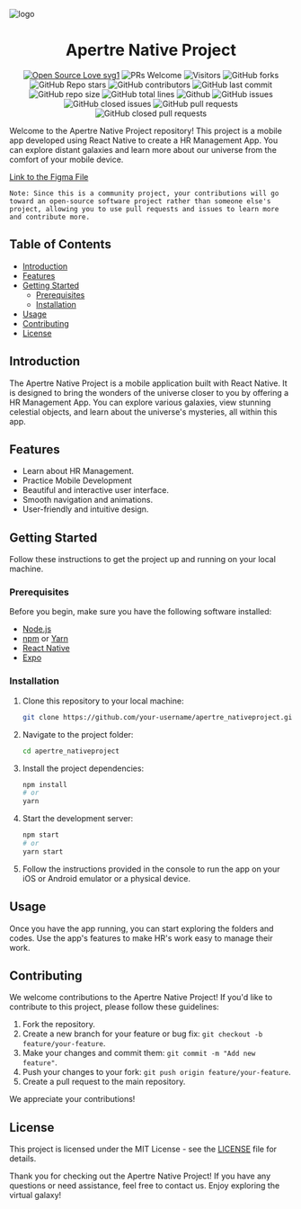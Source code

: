 ![logo](./assets/logo.jpeg)

<h1 align="center">Apertre Native Project</h1>

 <div align="center">
 <p>

[![Open Source Love svg1](https://badges.frapsoft.com/os/v1/open-source.svg?v=103)](https://github.com/ellerbrock/open-source-badges/)
![PRs Welcome](https://img.shields.io/badge/PRs-welcome-brightgreen.svg?style=flat)
![Visitors](https://api.visitorbadge.io/api/visitors?path=debarshee2004%2FBreadcrumbshr_management_app%20&countColor=%23263759&style=flat)
![GitHub forks](https://img.shields.io/github/forks/debarshee2004/hr_management_app)
![GitHub Repo stars](https://img.shields.io/github/stars/debarshee2004/hr_management_app)
![GitHub contributors](https://img.shields.io/github/contributors/debarshee2004/hr_management_app)
![GitHub last commit](https://img.shields.io/github/last-commit/debarshee2004/hr_management_app)
![GitHub repo size](https://img.shields.io/github/repo-size/debarshee2004/hr_management_app)
![GitHub total lines](https://sloc.xyz/github/debarshee2004/hr_management_app)
![Github](https://img.shields.io/github/license/debarshee2004/hr_management_app)
![GitHub issues](https://img.shields.io/github/issues/debarshee2004/hr_management_app)
![GitHub closed issues](https://img.shields.io/github/issues-closed-raw/debarshee2004/hr_management_app)
![GitHub pull requests](https://img.shields.io/github/issues-pr/debarshee2004/hr_management_app)
![GitHub closed pull requests](https://img.shields.io/github/issues-pr-closed/debarshee2004/hr_management_app)
 </p>
 </div>

Welcome to the Apertre Native Project repository! This project is a mobile app developed using React Native to create a HR Management App. You can explore distant galaxies and learn more about our universe from the comfort of your mobile device.

[Link to the Figma File](https://www.figma.com/file/BcdFJ2rBOjHrfErmzddWCi/Talento-HR-Management-App?type=design&node-id=0%3A1&mode=design&t=iAQibcKkxC9x1WQn-1)

`Note: Since this is a community project, your contributions will go toward an open-source software project rather than someone else's project, allowing you to use pull requests and issues to learn more and contribute more.`


## Table of Contents

- [Introduction](#introduction)
- [Features](#features)
- [Getting Started](#getting-started)
  - [Prerequisites](#prerequisites)
  - [Installation](#installation)
- [Usage](#usage)
- [Contributing](#contributing)
- [License](#license)

## Introduction

The Apertre Native Project is a mobile application built with React Native. It is designed to bring the wonders of the universe closer to you by offering a HR Management App. You can explore various galaxies, view stunning celestial objects, and learn about the universe's mysteries, all within this app.

## Features

- Learn about HR Management.
- Practice Mobile Development
- Beautiful and interactive user interface.
- Smooth navigation and animations.
- User-friendly and intuitive design.

## Getting Started

Follow these instructions to get the project up and running on your local machine.

### Prerequisites

Before you begin, make sure you have the following software installed:

- [Node.js](https://nodejs.org/)
- [npm](https://www.npmjs.com/) or [Yarn](https://yarnpkg.com/)
- [React Native](https://reactnative.dev/docs/environment-setup)
- [Expo](https://expo.dev/)

### Installation

1. Clone this repository to your local machine:

   ```bash
   git clone https://github.com/your-username/apertre_nativeproject.git
   ```

2. Navigate to the project folder:

   ```bash
   cd apertre_nativeproject
   ```

3. Install the project dependencies:

   ```bash
   npm install
   # or
   yarn
   ```

4. Start the development server:

   ```bash
   npm start
   # or
   yarn start
   ```

5. Follow the instructions provided in the console to run the app on your iOS or Android emulator or a physical device.

## Usage

Once you have the app running, you can start exploring the folders and codes. Use the app's features to make HR's work easy to manage their work.

## Contributing

We welcome contributions to the Apertre Native Project! If you'd like to contribute to this project, please follow these guidelines:

1. Fork the repository.
2. Create a new branch for your feature or bug fix: `git checkout -b feature/your-feature`.
3. Make your changes and commit them: `git commit -m "Add new feature"`.
4. Push your changes to your fork: `git push origin feature/your-feature`.
5. Create a pull request to the main repository.

We appreciate your contributions!

## License

This project is licensed under the MIT License - see the [LICENSE](LICENSE) file for details.

Thank you for checking out the Apertre Native Project! If you have any questions or need assistance, feel free to contact us. Enjoy exploring the virtual galaxy!
